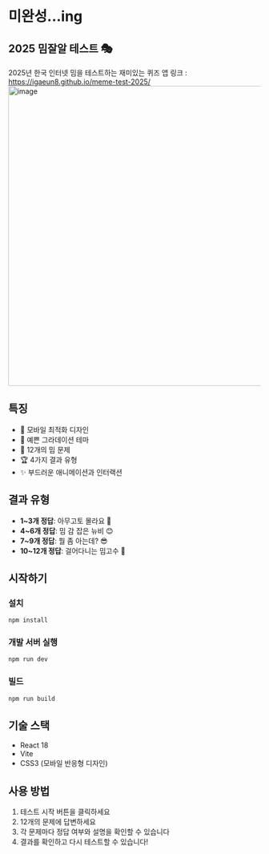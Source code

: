 # 미완성...ing

## 2025 밈잘알 테스트 🎭
2025년 한국 인터넷 밈을 테스트하는 재미있는 퀴즈 앱
링크 : https://igaeun8.github.io/meme-test-2025/
<img width="915" height="599" alt="image" src="https://github.com/user-attachments/assets/bd021a4c-bf57-4cc7-a5a3-15b67f26aace" />

## 특징

- 📱 모바일 최적화 디자인
- 🎨 예쁜 그라데이션 테마
- 📝 12개의 밈 문제
- 🏆 4가지 결과 유형
- ✨ 부드러운 애니메이션과 인터랙션

## 결과 유형

- **1~3개 정답**: 아무고토 몰라요 🤔
- **4~6개 정답**: 밈 감 잡은 뉴비 😊
- **7~9개 정답**: 뭘 좀 아는데? 😎
- **10~12개 정답**: 걸어다니는 밈고수 👑

## 시작하기

### 설치

```bash
npm install
```

### 개발 서버 실행

```bash
npm run dev
```

### 빌드

```bash
npm run build
```

## 기술 스택

- React 18
- Vite
- CSS3 (모바일 반응형 디자인)

## 사용 방법

1. 테스트 시작 버튼을 클릭하세요
2. 12개의 문제에 답변하세요
3. 각 문제마다 정답 여부와 설명을 확인할 수 있습니다
4. 결과를 확인하고 다시 테스트할 수 있습니다!

